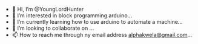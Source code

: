 - 👋 Hi, I’m @YoungLordHunter
- 👀 I’m interested in block programming arduino...
- 🌱 I’m currently learning how to use arduino to automate a machine...
- 💞️ I’m looking to collaborate on ...
- 📫 How to reach me through ny email address alphakwela@gmail.com...

<!---
YoungLordHunter/YoungLordHunter is a ✨ special ✨ repository because its `README.md` (this file) appears on your GitHub profile.
You can click the Preview link to take a look at your changes.
--->
